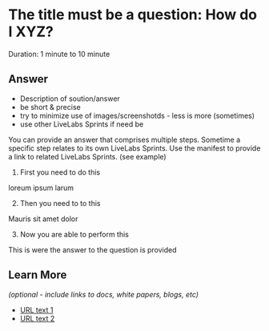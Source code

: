 # The title must be a question: How do I XYZ?
Duration: 1 minute to 10 minute

## Answer
* Description of soution/answer
* be short & precise
* try to minimize use of images/screenshotds - less is more (sometimes)
* use other LiveLabs Sprints if need be

You can provide an answer that comprises multiple steps.
Sometime a specific step relates to its own LiveLabs Sprints.
Use the manifest to provide a link to related LiveLabs Sprints.
(see example)

1. First you need to do this

loreum ipsum larum

2. Then you need to to this

Mauris sit amet dolor

3. Now you are able to perform this

This is were the answer to the question is provided

## Learn More

*(optional - include links to docs, white papers, blogs, etc)*

* [URL text 1](http://docs.oracle.com)
* [URL text 2](http://docs.oracle.com)


